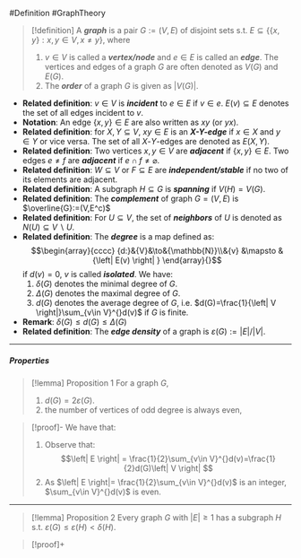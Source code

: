 #Definition #GraphTheory 

> [!definition]
> A ***graph*** is a pair $G:=(V,E)$ of disjoint sets s.t. $E\subseteq \{ \{ x,y \}:x,y\in V,x\neq y \}$, where
> 1.  $v\in V$ is called a ***vertex/node*** and $e\in E$ is called an ***edge***. The vertices and edges of a graph $G$ are often denoted as $V(G)$ and $E(G)$.
> 2. The ***order*** of a graph $G$ is given as $\left| V(G) \right|$.

- **Related definition**: $v\in V$ is ***incident*** to $e\in E$ if $v\in e$. $E(v)\subseteq E$ denotes the set of all edges incident to $v$.
- **Notation**: An edge $\{ x,y \}\in E$ are also written as $xy$ (or $yx$).
- **Related definition**: for $X,Y\subseteq V$, $xy\in E$ is an ***$X$-$Y$-edge*** if $x\in X$ and $y\in Y$ or vice versa. The set of all $X$-$Y$-edges are denoted as $E(X,Y)$. 
- **Related definition**: Two vertices $x,y\in V$ are ***adjacent*** if $\{ x,y \}\in E$. Two edges $e\neq f$ are ***adjacent*** if $e\cap f\neq \varnothing$.
- **Related definition**: $W\subseteq V$ or $F\subseteq E$ are ***independent/stable*** if no two of its elements are adjacent.
- **Related definition**: A subgraph $H\subseteq G$ is ***spanning*** if $V(H)=V(G)$.
- **Related definition**: The ***complement*** of graph $G=(V,E)$ is $\overline{G}:=(V,E^c)$
- **Related definition**: For $U\subseteq V$, the set of ***neighbors*** of $U$ is denoted as $N(U)\subseteq V \backslash U$. 
- **Related definition**: The ***degree*** is a map defined as: $$\begin{array}{cccc} {d:}&{V}&\to&{\mathbb{N}}\\&{v} &\mapsto & {\left| E(v) \right| } \end{array}{}$$if $d(v)=0$, $v$ is called ***isolated***. We have:
	1. $\delta(G)$ denotes the minimal degree of $G$.
	2. $\Delta(G)$ denotes the maximal degree of $G$.
	3. $d(G)$ denotes the average degree of $G$, i.e. $d(G)=\frac{1}{\left| V \right|}\sum_{v\in V}^{}d(v)$ if $G$ is finite.
- **Remark**: $\delta(G)\leq d(G)\leq\Delta(G)$
- **Related definition**: The ***edge density*** of a graph is $\varepsilon(G):=\left| E \right| / \left| V \right|$.
---
##### Properties
> [!lemma] Proposition 1
> For a graph $G$, 
> 1. $d(G)=2\varepsilon(G)$.
> 2. the number of vertices of odd degree is always even,

> [!proof]-
> We have that:
> 1. Observe that: $$\left| E \right| = \frac{1}{2}\sum_{v\in V}^{}d(v)=\frac{1}{2}d(G)\left| V \right| $$
> 2. As $\left| E \right|= \frac{1}{2}\sum_{v\in V}^{}d(v)$ is an integer, $\sum_{v\in V}^{}d(v)$ is even.
---
> [!lemma] Proposition 2
> Every graph $G$ with $\left| E \right|\geq 1$ has a subgraph $H$ s.t. $\varepsilon(G)\leq \varepsilon(H)<\delta(H)$.

> [!proof]+
> 